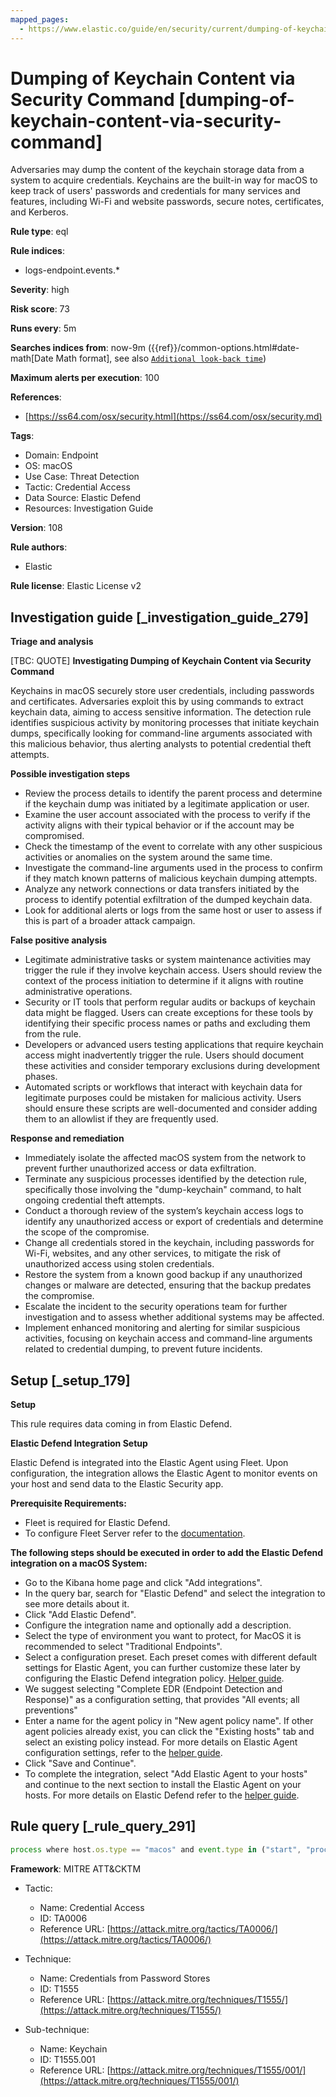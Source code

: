 ```yaml
---
mapped_pages:
  - https://www.elastic.co/guide/en/security/current/dumping-of-keychain-content-via-security-command.html
---
```


# Dumping of Keychain Content via Security Command [dumping-of-keychain-content-via-security-command]

Adversaries may dump the content of the keychain storage data from a system to acquire credentials. Keychains are the built-in way for macOS to keep track of users' passwords and credentials for many services and features, including Wi-Fi and website passwords, secure notes, certificates, and Kerberos.

**Rule type**: eql

**Rule indices**:

* logs-endpoint.events.*

**Severity**: high

**Risk score**: 73

**Runs every**: 5m

**Searches indices from**: now-9m ({{ref}}/common-options.html#date-math[Date Math format], see also [`Additional look-back time`](docs-content://solutions/security/detect-and-alert/create-detection-rule.md#rule-schedule))

**Maximum alerts per execution**: 100

**References**:

* [https://ss64.com/osx/security.html](https://ss64.com/osx/security.md)

**Tags**:

* Domain: Endpoint
* OS: macOS
* Use Case: Threat Detection
* Tactic: Credential Access
* Data Source: Elastic Defend
* Resources: Investigation Guide

**Version**: 108

**Rule authors**:

* Elastic

**Rule license**: Elastic License v2

## Investigation guide [_investigation_guide_279]

**Triage and analysis**

[TBC: QUOTE]
**Investigating Dumping of Keychain Content via Security Command**

Keychains in macOS securely store user credentials, including passwords and certificates. Adversaries exploit this by using commands to extract keychain data, aiming to access sensitive information. The detection rule identifies suspicious activity by monitoring processes that initiate keychain dumps, specifically looking for command-line arguments associated with this malicious behavior, thus alerting analysts to potential credential theft attempts.

**Possible investigation steps**

* Review the process details to identify the parent process and determine if the keychain dump was initiated by a legitimate application or user.
* Examine the user account associated with the process to verify if the activity aligns with their typical behavior or if the account may be compromised.
* Check the timestamp of the event to correlate with any other suspicious activities or anomalies on the system around the same time.
* Investigate the command-line arguments used in the process to confirm if they match known patterns of malicious keychain dumping attempts.
* Analyze any network connections or data transfers initiated by the process to identify potential exfiltration of the dumped keychain data.
* Look for additional alerts or logs from the same host or user to assess if this is part of a broader attack campaign.

**False positive analysis**

* Legitimate administrative tasks or system maintenance activities may trigger the rule if they involve keychain access. Users should review the context of the process initiation to determine if it aligns with routine administrative operations.
* Security or IT tools that perform regular audits or backups of keychain data might be flagged. Users can create exceptions for these tools by identifying their specific process names or paths and excluding them from the rule.
* Developers or advanced users testing applications that require keychain access might inadvertently trigger the rule. Users should document these activities and consider temporary exclusions during development phases.
* Automated scripts or workflows that interact with keychain data for legitimate purposes could be mistaken for malicious activity. Users should ensure these scripts are well-documented and consider adding them to an allowlist if they are frequently used.

**Response and remediation**

* Immediately isolate the affected macOS system from the network to prevent further unauthorized access or data exfiltration.
* Terminate any suspicious processes identified by the detection rule, specifically those involving the "dump-keychain" command, to halt ongoing credential theft attempts.
* Conduct a thorough review of the system’s keychain access logs to identify any unauthorized access or export of credentials and determine the scope of the compromise.
* Change all credentials stored in the keychain, including passwords for Wi-Fi, websites, and any other services, to mitigate the risk of unauthorized access using stolen credentials.
* Restore the system from a known good backup if any unauthorized changes or malware are detected, ensuring that the backup predates the compromise.
* Escalate the incident to the security operations team for further investigation and to assess whether additional systems may be affected.
* Implement enhanced monitoring and alerting for similar suspicious activities, focusing on keychain access and command-line arguments related to credential dumping, to prevent future incidents.


## Setup [_setup_179]

**Setup**

This rule requires data coming in from Elastic Defend.

**Elastic Defend Integration Setup**

Elastic Defend is integrated into the Elastic Agent using Fleet. Upon configuration, the integration allows the Elastic Agent to monitor events on your host and send data to the Elastic Security app.

**Prerequisite Requirements:**

* Fleet is required for Elastic Defend.
* To configure Fleet Server refer to the [documentation](docs-content://reference/ingestion-tools/fleet/fleet-server.md).

**The following steps should be executed in order to add the Elastic Defend integration on a macOS System:**

* Go to the Kibana home page and click "Add integrations".
* In the query bar, search for "Elastic Defend" and select the integration to see more details about it.
* Click "Add Elastic Defend".
* Configure the integration name and optionally add a description.
* Select the type of environment you want to protect, for MacOS it is recommended to select "Traditional Endpoints".
* Select a configuration preset. Each preset comes with different default settings for Elastic Agent, you can further customize these later by configuring the Elastic Defend integration policy. [Helper guide](docs-content://solutions/security/configure-elastic-defend/configure-an-integration-policy-for-elastic-defend.md).
* We suggest selecting "Complete EDR (Endpoint Detection and Response)" as a configuration setting, that provides "All events; all preventions"
* Enter a name for the agent policy in "New agent policy name". If other agent policies already exist, you can click the "Existing hosts" tab and select an existing policy instead. For more details on Elastic Agent configuration settings, refer to the [helper guide](docs-content://reference/ingestion-tools/fleet/agent-policy.md).
* Click "Save and Continue".
* To complete the integration, select "Add Elastic Agent to your hosts" and continue to the next section to install the Elastic Agent on your hosts. For more details on Elastic Defend refer to the [helper guide](docs-content://solutions/security/configure-elastic-defend/install-elastic-defend.md).


## Rule query [_rule_query_291]

```js
process where host.os.type == "macos" and event.type in ("start", "process_started") and process.args : "dump-keychain" and process.args : "-d"
```

**Framework**: MITRE ATT&CKTM

* Tactic:

    * Name: Credential Access
    * ID: TA0006
    * Reference URL: [https://attack.mitre.org/tactics/TA0006/](https://attack.mitre.org/tactics/TA0006/)

* Technique:

    * Name: Credentials from Password Stores
    * ID: T1555
    * Reference URL: [https://attack.mitre.org/techniques/T1555/](https://attack.mitre.org/techniques/T1555/)

* Sub-technique:

    * Name: Keychain
    * ID: T1555.001
    * Reference URL: [https://attack.mitre.org/techniques/T1555/001/](https://attack.mitre.org/techniques/T1555/001/)



